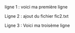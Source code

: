 ligne 1 : voici ma première ligne

Ligne 2 : ajout du fichier fic2.txt

Ligne 3 : Voici ma troisème ligne